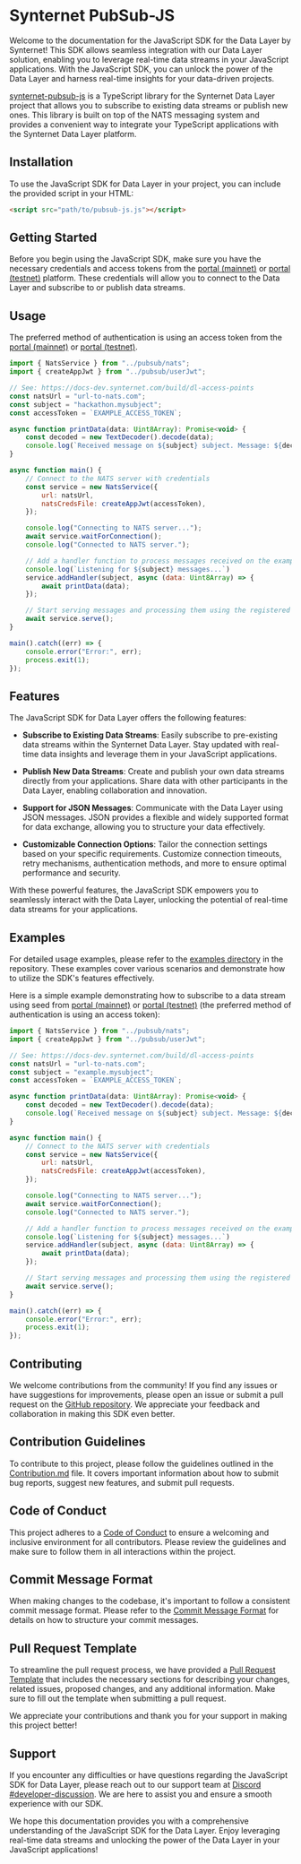 # Synternet PubSub-JS

Welcome to the documentation for the JavaScript SDK for the Data Layer by Synternet! This SDK allows seamless integration with our Data Layer solution, enabling you to leverage real-time data streams in your JavaScript applications. With the JavaScript SDK, you can unlock the power of the Data Layer and harness real-time insights for your data-driven projects.

[synternet-pubsub-js](https://github.com/Synternet/pubsub-js) is a TypeScript library for the Synternet Data Layer project that allows you to subscribe to existing data streams or publish new ones. This library is built on top of the NATS messaging system and provides a convenient way to integrate your TypeScript applications with the Synternet Data Layer platform.

## Installation

To use the JavaScript SDK for Data Layer in your project, you can include the provided script in your HTML:

```html
<script src="path/to/pubsub-js.js"></script>
```

## Getting Started

Before you begin using the JavaScript SDK, make sure you have the necessary credentials and access tokens from the [portal (mainnet)](https://portal.synternet.com/) or [portal (testnet)](https://portal-testnet.synternet.com/) platform. These credentials will allow you to connect to the Data Layer and subscribe to or publish data streams.

## Usage
The preferred method of authentication is using an access token from the [portal (mainnet)](https://portal.synternet.com/) or [portal (testnet)](https://portal-testnet.synternet.com/).

```JavaScript
import { NatsService } from "../pubsub/nats";
import { createAppJwt } from "../pubsub/userJwt";

// See: https://docs-dev.synternet.com/build/dl-access-points
const natsUrl = "url-to-nats.com";
const subject = "hackathon.mysubject";
const accessToken = `EXAMPLE_ACCESS_TOKEN`;

async function printData(data: Uint8Array): Promise<void> {
    const decoded = new TextDecoder().decode(data);
    console.log(`Received message on ${subject} subject. Message: ${decoded}`);
}

async function main() {
    // Connect to the NATS server with credentials
    const service = new NatsService({
        url: natsUrl,
        natsCredsFile: createAppJwt(accessToken),
    });

    console.log("Connecting to NATS server...");
    await service.waitForConnection();
    console.log("Connected to NATS server.");

    // Add a handler function to process messages received on the exampleSubscribeSubject
    console.log(`Listening for ${subject} messages...`)
    service.addHandler(subject, async (data: Uint8Array) => {
        await printData(data);
    });

    // Start serving messages and processing them using the registered handler function
    await service.serve();
}

main().catch((err) => {
    console.error("Error:", err);
    process.exit(1);
});
```

## Features

The JavaScript SDK for Data Layer offers the following features:

- **Subscribe to Existing Data Streams**: Easily subscribe to pre-existing data streams within the Synternet Data Layer. Stay updated with real-time data insights and leverage them in your JavaScript applications.

- **Publish New Data Streams**: Create and publish your own data streams directly from your applications. Share data with other participants in the Data Layer, enabling collaboration and innovation.

- **Support for JSON Messages**: Communicate with the Data Layer using JSON messages. JSON provides a flexible and widely supported format for data exchange, allowing you to structure your data effectively.

- **Customizable Connection Options**: Tailor the connection settings based on your specific requirements. Customize connection timeouts, retry mechanisms, authentication methods, and more to ensure optimal performance and security.

With these powerful features, the JavaScript SDK empowers you to seamlessly interact with the Data Layer, unlocking the potential of real-time data streams for your applications.

## Examples

For detailed usage examples, please refer to the [examples directory](https://github.com/Synternet/pubsub-js/examples) in the repository. These examples cover various scenarios and demonstrate how to utilize the SDK's features effectively.

Here is a simple example demonstrating how to subscribe to a data stream using seed from [portal (mainnet)](https://portal.synternet.com/) or [portal (testnet)](https://portal-testnet.synternet.com/) (the preferred method of authentication is using an access token):

```JavaScript
import { NatsService } from "../pubsub/nats";
import { createAppJwt } from "../pubsub/userJwt";

// See: https://docs-dev.synternet.com/build/dl-access-points
const natsUrl = "url-to-nats.com";
const subject = "example.mysubject";
const accessToken = `EXAMPLE_ACCESS_TOKEN`;

async function printData(data: Uint8Array): Promise<void> {
    const decoded = new TextDecoder().decode(data);
    console.log(`Received message on ${subject} subject. Message: ${decoded}`);
}

async function main() {
    // Connect to the NATS server with credentials
    const service = new NatsService({
        url: natsUrl,
        natsCredsFile: createAppJwt(accessToken),
    });

    console.log("Connecting to NATS server...");
    await service.waitForConnection();
    console.log("Connected to NATS server.");

    // Add a handler function to process messages received on the exampleSubscribeSubject
    console.log(`Listening for ${subject} messages...`)
    service.addHandler(subject, async (data: Uint8Array) => {
        await printData(data);
    });

    // Start serving messages and processing them using the registered handler function
    await service.serve();
}

main().catch((err) => {
    console.error("Error:", err);
    process.exit(1);
});
```

## Contributing

We welcome contributions from the community! If you find any issues or have suggestions for improvements, please open an issue or submit a pull request on the [GitHub repository](https://github.com/Synternet/pubsub-js). We appreciate your feedback and collaboration in making this SDK even better.

## Contribution Guidelines

To contribute to this project, please follow the guidelines outlined in the [Contribution.md](CONTRIBUTING.md) file. It covers important information about how to submit bug reports, suggest new features, and submit pull requests.

## Code of Conduct
This project adheres to a [Code of Conduct](CODE_OF_CONDUCT.md) to ensure a welcoming and inclusive environment for all contributors. Please review the guidelines and make sure to follow them in all interactions within the project.

## Commit Message Format
When making changes to the codebase, it's important to follow a consistent commit message format. Please refer to the [Commit Message Format](commit-template.md) for details on how to structure your commit messages.

## Pull Request Template
To streamline the pull request process, we have provided a [Pull Request Template](pull-request-template.md) that includes the necessary sections for describing your changes, related issues, proposed changes, and any additional information. Make sure to fill out the template when submitting a pull request.

We appreciate your contributions and thank you for your support in making this project better!

## Support

If you encounter any difficulties or have questions regarding the JavaScript SDK for Data  Layer, please reach out to our support team at [Discord #developer-discussion](https://discord.com/channels/503896258881126401/1125658694399561738). We are here to assist you and ensure a smooth experience with our SDK.

We hope this documentation provides you with a comprehensive understanding of the JavaScript SDK for the Data  Layer. Enjoy leveraging real-time data streams and unlocking the power of the Data  Layer in your JavaScript applications!
